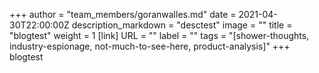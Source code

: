 +++
author = "team_members/goranwalles.md"
date = 2021-04-30T22:00:00Z
description_markdown = "desctest"
image = ""
title = "blogtest"
weight = 1
[link]
URL = ""
label = ""
tags = "[shower-thoughts, industry-espionage, not-much-to-see-here, product-analysis]"
+++
blogtest